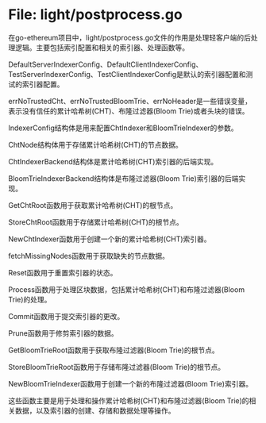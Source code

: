 # File: light/postprocess.go

在go-ethereum项目中，light/postprocess.go文件的作用是处理轻客户端的后处理逻辑。主要包括索引配置和相关的索引器、处理函数等。

DefaultServerIndexerConfig、DefaultClientIndexerConfig、TestServerIndexerConfig、TestClientIndexerConfig是默认的索引器配置和测试的索引器配置。

errNoTrustedCht、errNoTrustedBloomTrie、errNoHeader是一些错误变量，表示没有信任的累计哈希树(CHT)、布隆过滤器(Bloom Trie)或者头块的错误。

IndexerConfig结构体是用来配置ChtIndexer和BloomTrieIndexer的参数。

ChtNode结构体用于存储累计哈希树(CHT)的节点数据。

ChtIndexerBackend结构体是累计哈希树(CHT)索引器的后端实现。

BloomTrieIndexerBackend结构体是布隆过滤器(Bloom Trie)索引器的后端实现。

GetChtRoot函数用于获取累计哈希树(CHT)的根节点。

StoreChtRoot函数用于存储累计哈希树(CHT)的根节点。

NewChtIndexer函数用于创建一个新的累计哈希树(CHT)索引器。

fetchMissingNodes函数用于获取缺失的节点数据。

Reset函数用于重置索引器的状态。

Process函数用于处理区块数据，包括累计哈希树(CHT)和布隆过滤器(Bloom Trie)的处理。

Commit函数用于提交索引器的更改。

Prune函数用于修剪索引器的数据。

GetBloomTrieRoot函数用于获取布隆过滤器(Bloom Trie)的根节点。

StoreBloomTrieRoot函数用于存储布隆过滤器(Bloom Trie)的根节点。

NewBloomTrieIndexer函数用于创建一个新的布隆过滤器(Bloom Trie)索引器。

这些函数主要是用于处理和操作累计哈希树(CHT)和布隆过滤器(Bloom Trie)的相关数据，以及索引器的创建、存储和数据处理等操作。

